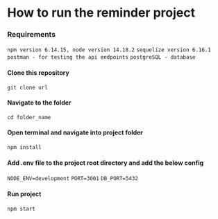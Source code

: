 # How to run the reminder project

### Requirements
```npm version 6.14.15, node version 14.18.2```
```sequelize version 6.16.1```
```postman - for testing the api endpoints```
```postgreSQL - database```

#### Clone this repository
```git clone url```

#### Navigate to the folder
```cd folder_name```

#### Open terminal and navigate into project folder
```npm install```

#### Add .env file to the project root directory and add the below config
```NODE_ENV=development```
```PORT=3001```
```DB_PORT=5432```

#### Run project
```npm start```
